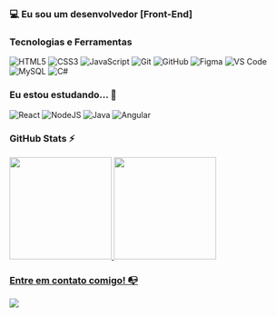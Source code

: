 
### 💻 Eu sou um desenvolvedor [Front-End]


### **Tecnologias e Ferramentas**

<!-- (Aqui você pode adicionar tecnologias que aprendeu no curso, já listamos algumas delas, e outras que já domina)) -->

![HTML5](https://img.shields.io/badge/html5-20232A?logo=html5&logoColor=white&style=for-the-badge)
![CSS3](https://img.shields.io/badge/css-20232A?logo=css3&logoColor=white&style=for-the-badge)
![JavaScript](https://img.shields.io/badge/javascript-20232A?logo=javascript&logoColor=white&style=for-the-badge)
![Git](https://img.shields.io/badge/git-20232A?logo=git&logoColor=white&style=for-the-badge)
![GitHub](https://img.shields.io/badge/github-20232A?logo=github&logoColor=white&style=for-the-badge)
![Figma](https://img.shields.io/badge/figma-20232A?logo=figma&logoColor=white&style=for-the-badge)
![VS Code](https://img.shields.io/badge/vscode-20232A?logo=vscode&logoColor=white&style=for-the-badge)
![MySQL](https://img.shields.io/badge/MySQL-20232A?logo=mysql&logoColor=white&style=for-the-badge)
![C#](https://img.shields.io/badge/csharp-20232A?logo=csharp&logoColor=white&style=for-the-badge)

<!-- (Já colocar tecnologias do On Demand que aprende no curso)) -->

### Eu estou estudando... 🧩
<!-- (Aqui você pode adicionar tecnologias que está estudando, inclusive para aumentar essa lista você listamos algumas das tecnologias ensinadas na nossa [Assinatura On Demand](https://cubos.academy/cubosondemand)) -->

![React](https://img.shields.io/badge/react-20232A?logo=react&logoColor=white&style=for-the-badge)
![NodeJS](https://img.shields.io/badge/nodejs-20232A?logo=nodejs&logoColor=white&style=for-the-badge)
![Java](https://img.shields.io/badge/java-20232A?logo=java&logoColor=white&style=for-the-badge)
![Angular](https://img.shields.io/badge/angular-20232A?logo=angular&logoColor=white&style=for-the-badge)

<!--
Substitua o usuário lbguilherme pelo seu usuário no GitHub.
-->

### GitHub Stats ⚡
<div>
<a href="https://github.com/KaykyKallex">
<img height="180em" src="https://github-readme-stats.vercel.app/api/top-langs/?username=KaykyKallex&layout=compact&langs_count=7&theme=dark"/>
<img height="180em" src="https://github-readme-stats.vercel.app/api?username=KaykyKallex&show_icons=true&theme=dark&include_all_commits=true&count_private=true"/>
</div>

### Entre em contato comigo! 📭
<div>
<a  class="linkedin-icon" href="https://www.linkedin.com/in/kayky-de-souza/" target="_blank"><img src="https://img.shields.io/badge/-LinkedIn-%230077B5?style=for-the-badge&logo=linkedin&logoColor=white" target="_blank"></a>   
</div>
<style>

  	@keyframes blink {
      0%, 50%, 100% {
        opacity: 1;
      }
      25%, 75% {
        opacity: 0.6;
      }
    }

    .linkedin-icon {
      animation: blink 5s infinite;
    }

</style>
